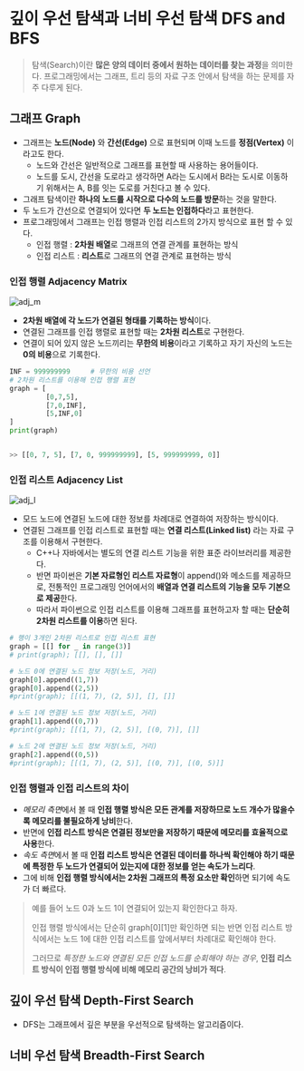 # 깊이 우선 탐색과 너비 우선 탐색 DFS and BFS
> 탐색(Search)이란 **많은 양의 데이터 중에서 원하는 데이터를 찾는 과정**을 의미한다. 프로그래밍에서는 그래프, 트리 등의 자료 구조 안에서 탐색을 하는 문제를 자주 다루게 된다.


## 그래프 Graph
* 그래프는 **노드(Node)** 와 **간선(Edge)** 으로 표현되며 이때 노드를 **정점(Vertex)** 이라고도 한다.
    + 노드와 간선은 일반적으로 그래프를 표현할 때 사용하는 용어들이다.
    + 노드를 도시, 간선을 도로라고 생각하면 A라는 도시에서 B라는 도시로 이동하기 위해서는 A, B를 잇는 도로를 거친다고 볼 수 있다.
* 그래프 탐색이란 **하나의 노드를 시작으로 다수의 노드를 방문**하는 것을 말한다.
* 두 노드가 간선으로 연결되어 있다면 **두 노드는 인접하다**라고 표현한다.
* 프로그래밍에서 그래프는 인접 행렬과 인접 리스트의 2가지 방식으로 표현 할 수 있다.
    + 인접 행렬 : **2차원 배열**로 그래프의 연결 관계를 표현하는 방식
    + 인접 리스트 : **리스트**로 그래프의 연결 관계로 표현하는 방식
  
### 인접 행렬 Adjacency Matrix 
![adj_m](https://user-images.githubusercontent.com/28593767/112238298-b7611a80-8c87-11eb-8bd6-1f2b816dd3c5.png)

* **2차원 배열에 각 노드가 연결된 형태를 기록하는 방식**이다.
* 연결된 그래프를 인접 행렬로 표현할 때는 **2차원 리스트**로 구현한다.
* 연결이 되어 있지 않은 노드끼리는 **무한의 비용**이라고 기록하고 자기 자신의 노드는 **0의 비용**으로 기록한다.
```python
INF = 999999999     # 무한의 비용 선언
# 2차원 리스트를 이용해 인접 행렬 표현 
graph = [
         [0,7,5],
         [7,0,INF],
         [5,INF,0]
]
print(graph)


>> [[0, 7, 5], [7, 0, 999999999], [5, 999999999, 0]]
```

### 인접 리스트 Adjacency List
![adj_l](https://user-images.githubusercontent.com/28593767/112238302-b92ade00-8c87-11eb-86ce-b0983bd5ae8b.png)

* 모드 노드에 연결된 노드에 대한 정보를 차례대로 연결하여 저장하는 방식이다.
* 연결된 그래프를 인접 리스트로 표현할 때는 **연결 리스트(Linked list)** 라는 자료 구조를 이용해서 구현한다.
    + C++나 자바에서는 별도의 연결 리스트 기능을 위한 표준 라이브러리를 제공한다.
    + 반면 파이썬은 **기본 자료형인 리스트 자료형**이 append()와 메소드를 제공하므로, 전통적인 프로그래밍 언어에서의 **배열과 연결 리스트의 기능을 모두 기본으로 제공**한다.
    + 따라서 파이썬으로 인접 리스트를 이용해 그래프를 표현하고자 할 때는 **단순히 2차원 리스트를 이용**하면 된다.

```python
# 행이 3개인 2차원 리스트로 인접 리스트 표현 
graph = [[] for _ in range(3)]
# print(graph); [[], [], []]

# 노드 0에 연결된 노드 정보 저장(노드, 거리) 
graph[0].append((1,7)) 
graph[0].append((2,5))
#print(graph); [[(1, 7), (2, 5)], [], []]

# 노드 1에 연결된 노드 정보 저장(노드, 거리) 
graph[1].append((0,7))
#print(graph); [[(1, 7), (2, 5)], [(0, 7)], []]

# 노드 2에 연결된 노드 정보 저장(노드, 거리)
graph[2].append((0,5))
#print(graph); [[(1, 7), (2, 5)], [(0, 7)], [(0, 5)]]
```

### 인접 행렬과 인접 리스트의 차이
* *메모리 측면*에서 볼 때 **인접 행렬 방식은 모든 관계를 저장하므로 노드 개수가 많을수록 메모리를 불필요하게 낭비**한다.
* 반면에 **인접 리스트 방식은 연결된 정보만을 저장하기 때문에 메모리를 효율적으로 사용**한다.
* *속도 측면*에서 볼 때 **인접 리스트 방식은 연결된 데이터를 하나씩 확인해야 하기 때문에 특정한 두 노드가 연결되어 있는지에 대한 정보를 얻는 속도가 느리다**.
* 그에 비해 **인접 행렬 방식에서는 2차원 그래프의 특정 요소만 확인**하면 되기에 속도가 더 빠르다.
> 예를 들어 노드 0과 노드 1이 연결되어 있는지 확인한다고 하자.
>
> 인접 행렬 방식에서는 단순히 graph[0][1]만 확인하면 되는 반면 인접 리스트 방식에서는 노드 1에 대한 인접 리스트를 앞에서부터 차례대로 확인해야 한다. 
>
> 그러므로 *특정한 노드와 연결된 모든 인접 노드를 순회해야 하는 경우*, **인접 리스트 방식이 인접 행렬 방식에 비해 메모리 공간의 낭비가 적다**.


## 깊이 우선 탐색 Depth-First Search
* DFS는 그래프에서 깊은 부분을 우선적으로 탐색하는 알고리즘이다.






## 너비 우선 탐색 Breadth-First Search